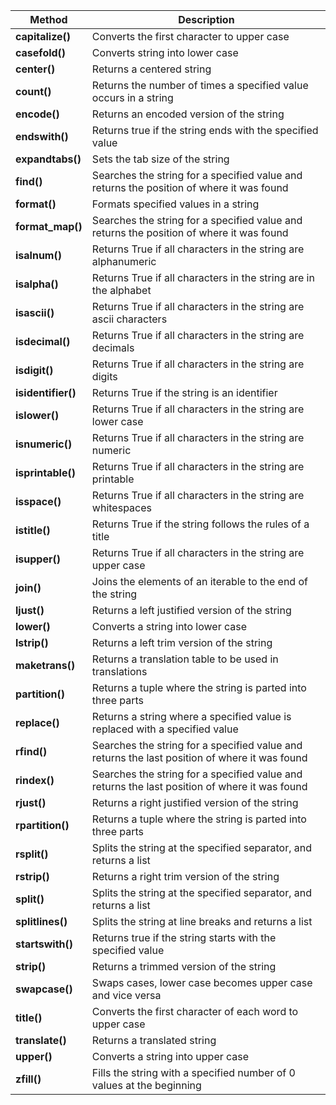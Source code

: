 | Method                                              | Description                                       |
|-------------------------------------------------------|---------------------------------------------|
| **capitalize()** |Converts the first character to upper case             |
| **casefold()** |Converts string into lower case             |
| **center()** |Returns a centered string             |
| **count()** |Returns the number of times a specified value occurs in a string             |
| **encode()** |Returns an encoded version of the string             |
| **endswith()** |Returns true if the string ends with the specified value             |
| **expandtabs()** |Sets the tab size of the string             |
| **find()** |Searches the string for a specified value and returns the position of where it was found             |
| **format()** |Formats specified values in a string             |
| **format_map()** |Searches the string for a specified value and returns the position of where it was found             |
| **isalnum()** |Returns True if all characters in the string are alphanumeric             |
| **isalpha()** |Returns True if all characters in the string are in the alphabet             |
| **isascii()** |Returns True if all characters in the string are ascii characters             |
| **isdecimal()** |Returns True if all characters in the string are decimals             |
| **isdigit()** |Returns True if all characters in the string are digits             |
| **isidentifier()** |Returns True if the string is an identifier             |
| **islower()** |Returns True if all characters in the string are lower case             |
| **isnumeric()** |Returns True if all characters in the string are numeric             |
| **isprintable()** |Returns True if all characters in the string are printable             |
| **isspace()** |Returns True if all characters in the string are whitespaces             |
| **istitle()** |Returns True if the string follows the rules of a title             |
| **isupper()** |Returns True if all characters in the string are upper case             |
| **join()** |Joins the elements of an iterable to the end of the string             |
| **ljust()** |Returns a left justified version of the string             |
| **lower()** |Converts a string into lower case             |
| **lstrip()** |Returns a left trim version of the string             |
| **maketrans()** |Returns a translation table to be used in translations             |
| **partition()** |Returns a tuple where the string is parted into three parts             |
| **replace()** |Returns a string where a specified value is replaced with a specified value             |
| **rfind()** |Searches the string for a specified value and returns the last position of where it was found             |
| **rindex()** |Searches the string for a specified value and returns the last position of where it was found             |
| **rjust()** |Returns a right justified version of the string             |
| **rpartition()** |Returns a tuple where the string is parted into three parts             |
| **rsplit()** |Splits the string at the specified separator, and returns a list             |
| **rstrip()** |Returns a right trim version of the string             |
| **split()** |Splits the string at the specified separator, and returns a list             |
| **splitlines()** |Splits the string at line breaks and returns a list             |
| **startswith()** |Returns true if the string starts with the specified value             |
| **strip()** |Returns a trimmed version of the string             |
| **swapcase()** |Swaps cases, lower case becomes upper case and vice versa             |
| **title()** |Converts the first character of each word to upper case             |
| **translate()** |Returns a translated string             |
| **upper()** |Converts a string into upper case             |
| **zfill()** |Fills the string with a specified number of 0 values at the beginning             |
